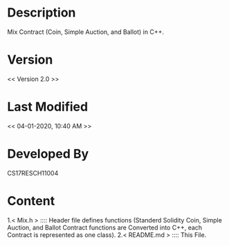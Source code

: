 # Description 
Mix Contract (Coin, Simple Auction, and Ballot) in C++.

# Version
<< Version 2.0  >>

# Last Modified
<< 04-01-2020, 10:40 AM >>

# Developed By
CS17RESCH11004

# Content
1.< Mix.h >     :::: Header file defines <Mix Smart Contract> functions (Standerd Solidity Coin, Simple Auction, and Ballot Contract functions are Converted into C++, each Contract is represented as one class).
2.< README.md > :::: This File.

